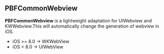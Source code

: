 ## PBFCommonWebview
**PBFCommonWebview** is a lightweight adaptation for UIWebview and KWWebview.This will automatically change the generation of webview in iOS.

* iOS >= 8.0 -> WKWebView
* iOS <  8.0 -> UIWebView 